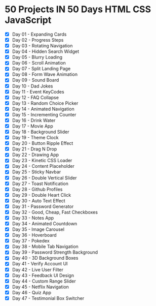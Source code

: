 # 50 Projects IN 50 Days HTML CSS JavaScript 

- [x] Day 01 - Expanding Cards
- [x] Day 02 - Progress Steps
- [x] Day 03 - Rotating Navigation
- [x] Day 04 - Hidden Search Widget
- [x] Day 05 - Blurry Loading
- [x] Day 06 - Scroll Animation
- [x] Day 07 - Split Landing Page
- [x] Day 08 - Form Wave Animation
- [x] Day 09 - Sound Board
- [x] Day 10 - Dad Jokes
- [x] Day 11 - Event KeyCodes
- [x] Day 12 - FAQ Collapse
- [x] Day 13 - Random Choice Picker
- [x] Day 14 - Animated Navigation
- [x] Day 15 - Incrementing Counter 
- [x] Day 16 - Drink Water
- [x] Day 17 - Movie App 
- [x] Day 18 - Background Slider
- [x] Day 19 - Theme Clock 
- [x] Day 20 - Button Ripple Effect
- [x] Day 21 - Drag N Drop
- [x] Day 22 - Drawing App
- [x] Day 23 - Kinetic CSS Loader
- [x] Day 24 - Content Placeholder
- [x] Day 25 - Sticky Navbar
- [x] Day 26 - Double Vertical Slider
- [x] Day 27 - Toast Notification
- [x] Day 28 - Github Profiles
- [x] Day 29 - Double Heart Click
- [x] Day 30 - Auto Text Effect
- [x] Day 31 - Password Generator
- [x] Day 32 - Good, Cheap, Fast Checkboxes
- [x] Day 33 - Notes App
- [x] Day 34 - Animated Countdown
- [x] Day 35 - Image Carousel
- [x] Day 36 - Hoverboard
- [x] Day 37 - Pokedex
- [x] Day 38 - Mobile Tab Navigation
- [x] Day 39 - Password Strength Background
- [x] Day 40 - 3D Background Boxes
- [x] Day 41 - Verify Account UI
- [x] Day 42 - Live User Filter
- [x] Day 43 - Feedback UI Design
- [x] Day 44 - Custom Range Slider
- [x] Day 45 - Netflix Navigation
- [x] Day 46 - Quiz App
- [x] Day 47 - Testimonial Box Switcher
